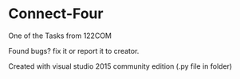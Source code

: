 # Connect-Four
One of the Tasks from 122COM

Found bugs? fix it or report it to creator.

Created with visual studio 2015 community edition (.py file in folder)
